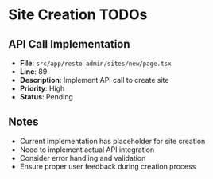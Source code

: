 # Site Creation TODOs

## API Call Implementation
- **File**: `src/app/resto-admin/sites/new/page.tsx`
- **Line**: 89
- **Description**: Implement API call to create site
- **Priority**: High
- **Status**: Pending

## Notes
- Current implementation has placeholder for site creation
- Need to implement actual API integration
- Consider error handling and validation
- Ensure proper user feedback during creation process
